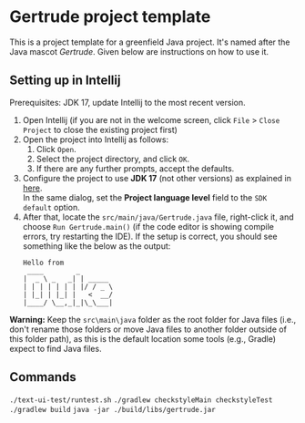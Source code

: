 # Gertrude project template

This is a project template for a greenfield Java project. It's named after the Java mascot _Gertrude_. Given below are instructions on how to use it.

## Setting up in Intellij

Prerequisites: JDK 17, update Intellij to the most recent version.

1. Open Intellij (if you are not in the welcome screen, click `File` > `Close Project` to close the existing project first)
1. Open the project into Intellij as follows:
   1. Click `Open`.
   1. Select the project directory, and click `OK`.
   1. If there are any further prompts, accept the defaults.
1. Configure the project to use **JDK 17** (not other versions) as explained in [here](https://www.jetbrains.com/help/idea/sdk.html#set-up-jdk).<br>
   In the same dialog, set the **Project language level** field to the `SDK default` option.
1. After that, locate the `src/main/java/Gertrude.java` file, right-click it, and choose `Run Gertrude.main()` (if the code editor is showing compile errors, try restarting the IDE). If the setup is correct, you should see something like the below as the output:
   ```
   Hello from
    ____        _        
   |  _ \ _   _| | _____ 
   | | | | | | | |/ / _ \
   | |_| | |_| |   <  __/
   |____/ \__,_|_|\_\___|
   ```

**Warning:** Keep the `src\main\java` folder as the root folder for Java files (i.e., don't rename those folders or move Java files to another folder outside of this folder path), as this is the default location some tools (e.g., Gradle) expect to find Java files.

## Commands
`./text-ui-test/runtest.sh`
`./gradlew checkstyleMain checkstyleTest`
`./gradlew build`
`java -jar ./build/libs/gertrude.jar`